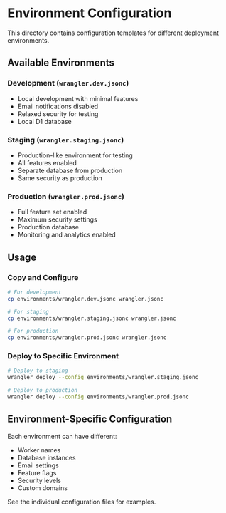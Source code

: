 # Environment Configuration

This directory contains configuration templates for different deployment environments.

## Available Environments

### Development (`wrangler.dev.jsonc`)
- Local development with minimal features
- Email notifications disabled
- Relaxed security for testing
- Local D1 database

### Staging (`wrangler.staging.jsonc`) 
- Production-like environment for testing
- All features enabled
- Separate database from production
- Same security as production

### Production (`wrangler.prod.jsonc`)
- Full feature set enabled
- Maximum security settings
- Production database
- Monitoring and analytics enabled

## Usage

### Copy and Configure
```bash
# For development
cp environments/wrangler.dev.jsonc wrangler.jsonc

# For staging  
cp environments/wrangler.staging.jsonc wrangler.jsonc

# For production
cp environments/wrangler.prod.jsonc wrangler.jsonc
```

### Deploy to Specific Environment
```bash
# Deploy to staging
wrangler deploy --config environments/wrangler.staging.jsonc

# Deploy to production
wrangler deploy --config environments/wrangler.prod.jsonc
```

## Environment-Specific Configuration

Each environment can have different:
- Worker names
- Database instances
- Email settings
- Feature flags
- Security levels
- Custom domains

See the individual configuration files for examples.